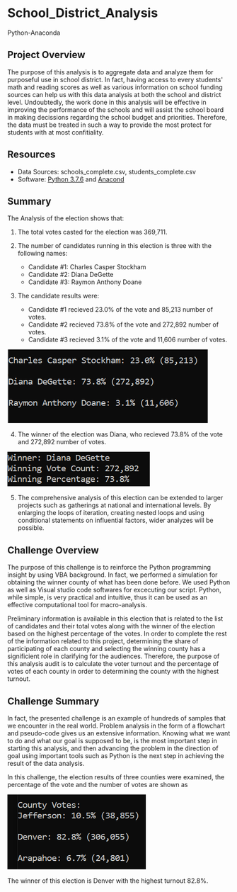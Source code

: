 # School_District_Analysis
Python-Anaconda

## Project Overview
The purpose of this analysis is to aggregate data and analyze them for purposeful use in school district. In fact, having access to 
every students' math and reading scores as well as various information on school funding sources can help us with this data analysis at both
the school and district level. 
Undoubtedly, the work done in this analysis will be effective in improving the performance of the schools and will assist the school board 
in making decissions regarding the school budget and priorities. Therefore, the data must be treated in such a way to provide the most protect for students 
with at most confitiality.

## Resources
- Data Sources: schools_complete.csv, students_complete.csv
- Software: [Python 3.7.6](https://www.python.org/downloads/) and [Anacond](https://www.anaconda.com/products/individual)

## Summary
The Analysis of the election shows that:
1. The total votes casted for the election was 369,711.

2. The number of candidates running in this election is three with the following names:
   - Candidate #1: Charles Casper Stockham
   - Candidate #2: Diana DeGette
   - Candidate #3: Raymon Anthony Doane

3. The candidate results were:
   - Candidate #1 recieved 23.0% of the vote and 85,213 number of votes.
   - Candidate #2 recieved 73.8% of the vote and 272,892 number of votes.
   - Candidate #3 recieved 3.1% of the vote and 11,606 number of votes.
   
![here](https://github.com/halmasieh/Election_Analysis/blob/main/Resources/Candidate_Votes.PNG) 
   
4. The winner of the election was Diana, who recieved 73.8% of the vote and 272,892 number of votes.

![here](https://github.com/halmasieh/Election_Analysis/blob/main/Resources/Winner.PNG) 

5. The comprehensive analysis of this election can be extended to larger projects such as gatherings at national and international levels. 
By enlarging the loops of iteration, creating nested loops and using conditional statements on influential factors, wider analyzes will be possible.

## Challenge Overview
The purpose of this challenge is to reinforce the Python programming insight by using VBA background. In fact, we performed a simulation for obtaining the winner county of what
has been done before. We used Python as well as Visual studio code softwares for excecuting our script. 
Python, while simple, is very practical and intuitive, thus it can be used as an effective computational tool for macro-analysis.

Preliminary information is available in this election that is related to the list of candidates and their total votes along with 
the winner of the election based on the highest percentage of the votes. In order to complete the rest of the information related to 
this project, determining the share of participating of each county and selecting the winning county has a significient role in clarifying for the audiences. 
Therefore, the purpose of this analysis audit is to calculate the voter turnout and the percentage of votes of each county in order to
determining the county with the highest turnout.

## Challenge Summary
In fact, the presented challenge is an example of hundreds of samples that we encounter in the real world. Problem analysis in the form of a flowchart
and pseudo-code gives us an extensive information.
Knowing what we want to do and what our goal is supposed to be, is the most important step in starting this analysis, and then advancing the problem in the direction of goal
using important tools such as Python is the next step in achieving the result of the data analysis.

In this challenge, the election results of three counties were examined, the percentage of the vote and the number of votes are shown as

![here](https://github.com/halmasieh/Election_Analysis/blob/main/Resources/County_Votes.PNG)

The winner of this election is Denver with the highest turnout 82.8%.   
